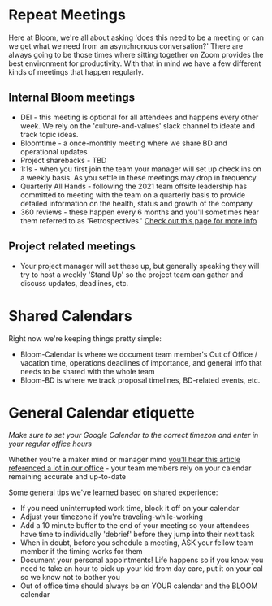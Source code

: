 # Repeat Meetings
Here at Bloom, we're all about asking 'does this need to be a meeting or can we get what we need from an asynchronous conversation?' There are always going to be those times where sitting together on Zoom provides the best environment for productivity. 
With that in mind we have a few different kinds of meetings that happen regularly. 

## Internal Bloom meetings
* DEI - this meeting is optional for all attendees and happens every other week. We rely on the 'culture-and-values' slack channel to ideate and track topic ideas. 
* Bloomtime - a once-monthly meeting where we share BD and operational updates
* Project sharebacks - TBD
* 1:1s - when you first join the team your manager will set up check ins on a weekly basis. As you settle in these meetings may drop in frequency
* Quarterly All Hands - following the 2021 team offsite leadership has committed to meeting with the team on a quarterly basis to provide detailed information on the health, status and growth of the company
* 360 reviews - these happen every 6 months and you'll sometimes hear them referred to as 'Retrospectives.' [Check out this page for more info](https://bloom-handbook.readthedocs.io/en/latest/03-policies/360-reviews/)

## Project related meetings
* Your project manager will set these up, but generally speaking they will try to host a weekly 'Stand Up' so the project team can gather and discuss updates, deadlines, etc. 

# Shared Calendars
Right now we're keeping things pretty simple:
* Bloom-Calendar is where we document team member's Out of Office / vacation time, operations deadlines of importance, and general info that needs to be shared with the whole team
* Bloom-BD is where we track proposal timelines, BD-related events, etc. 

# General Calendar etiquette
*Make sure to set your Google Calendar to the correct timezon and enter in your regular office hours*

Whether you're a maker mind or manager mind [you'll hear this article referenced a lot in our office](https://medium.com/coaching-notes/maker-mind-vs-manager-mind-f4e01d294d34) - your team members rely on your calendar remaining accurate and up-to-date

Some general tips we've learned based on shared experience:
* If you need uninterrupted work time, block it off on your calendar
* Adjust your timezone if you're traveling-while-working
* Add a 10 minute buffer to the end of your meeting so your attendees have time to individually 'debrief' before they jump into their next task
* When in doubt, before you schedule a meeting, ASK your fellow team member if the timing works for them 
* Document your personal appointments! Life happens so if you know you need to take an hour to pick up your kid from day care, put it on your cal so we know not to bother you
* Out of office time should always be on YOUR calendar and the BLOOM calendar

